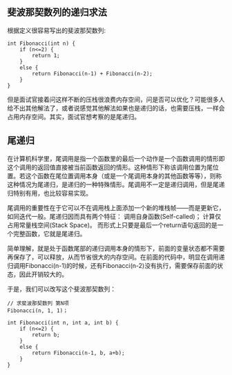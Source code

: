 
 


## 斐波那契数列的递归求法


根据定义很容易写出的斐波那契数列:

	int Fibonacci(int n) {
	    if (n<=2) {
	        return 1;
	    }
	    else {
	        return Fibonacci(n-1) + Fibonacci(n-2);
	    }
	}

但是面试官接着问这样不断的压栈很浪费内存空间，问是否可以优化？可能很多人给不出其他解法了，或者说感觉其他解法如果也是递归的话，也需要压栈，一样会占用内存空间。其实，面试官想考察的是尾递归。

## 尾递归  
>
在计算机科学里，尾调用是指一个函数里的最后一个动作是一个函数调用的情形即这个调用的返回值直接被当前函数返回的情形。这种情形下称该调用位置为尾位置。若这个函数在尾位置调用本身（或是一个尾调用本身的其他函数等等），则称这种情况为尾递归，是递归的一种特殊情形。尾调用不一定是递归调用，但是尾递归特别有用，也比较容易实现。
>
尾调用的重要性在于它可以不在调用栈上面添加一个新的堆栈帧——而是更新它，如同迭代一般。尾递归因而具有两个特征： 调用自身函数(Self-called)； 计算仅占用常量栈空间(Stack Space)。 而形式上只要是最后一个return语句返回的是一个完整函数，它就是尾递归。

简单理解，就是处于函数尾部的递归调用本身的情形下，前面的变量状态都不需要再保存了，可以释放，从而节省很大的内存空间。在前面的代码中，明显在调用递归调用Fibonacci(n-1)的时候，还有Fibonacci(n-2)没有执行，需要保存前面的状态，因此开销较大的。

于是，我们可以改写这个斐波那契数列：

	// 求斐波那契数列 第N项 
	Fibonacci(n, 1, 1)； 

	int Fibonacci(int n, int a, int b) {
	    if (n<=2) {
	        return b;
	    }
	    else {
	        return Fibonacci(n-1, b, a+b);
	    }
	}